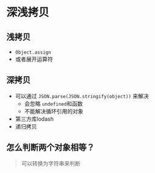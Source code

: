 # 深浅拷贝

## 浅拷贝
- `Object.assign`
- 或者展开运算符

## 深拷贝
- 可以通过 `JSON.parse(JSON.stringify(object))` 来解决
  - 会忽略 `undefined`和函数
  - 不能解决循环引用的对象
- 第三方库lodash
- 递归拷贝

<run-script  codePath="knowledge-lib/js/手写/深浅拷贝/deepClone.js"></run-script>

## 怎么判断两个对象相等？
> 可以转换为字符串来判断








